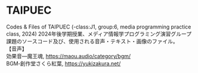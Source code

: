 # TAIPUEC
Codes &amp; Files of TAIPUEC (-class:J1, group:6, media programming practice class, 2024)
2024年後学期授業、メディア情報学プログラミング演習グループ課題のソースコード及び、使用される音声・テキスト・画像のファイル。\
【音声】\
効果音―魔王魂, https://maou.audio/category/bgm/ \
BGM‐創作堂さくら紅葉, https://yukizakura.net/
